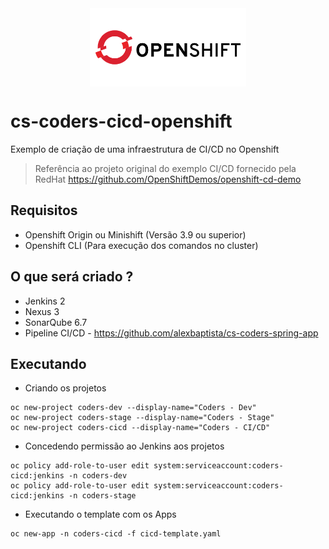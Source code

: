 <div style="text-align:center"><img src="openshift_logo.png" align="middle" width="250"></div>

# cs-coders-cicd-openshift

Exemplo de criação de uma infraestrutura de CI/CD no Openshift

> Referência ao projeto original do exemplo CI/CD fornecido pela RedHat
> https://github.com/OpenShiftDemos/openshift-cd-demo

## Requisitos

* Openshift Origin ou Minishift (Versão 3.9 ou superior)
* Openshift CLI (Para execução dos comandos no cluster)

## O que será criado ?

* Jenkins 2
* Nexus 3
* SonarQube 6.7
* Pipeline CI/CD - https://github.com/alexbaptista/cs-coders-spring-app

## Executando

* Criando os projetos

```
oc new-project coders-dev --display-name="Coders - Dev"
oc new-project coders-stage --display-name="Coders - Stage"
oc new-project coders-cicd --display-name="Coders - CI/CD"
```

* Concedendo permissão ao Jenkins aos projetos

```
oc policy add-role-to-user edit system:serviceaccount:coders-cicd:jenkins -n coders-dev
oc policy add-role-to-user edit system:serviceaccount:coders-cicd:jenkins -n coders-stage
```

* Executando o template com os Apps

```
oc new-app -n coders-cicd -f cicd-template.yaml
```